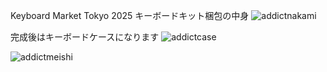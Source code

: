 Keyboard Market Tokyo 2025
キーボードキット梱包の中身
![addictnakami](https://github.com/user-attachments/assets/4d8b480f-1a26-4b16-9434-cd8bce85cacf)

完成後はキーボードケースになります
![addictcase](https://github.com/user-attachments/assets/de6de9b9-3728-41c3-b098-27a0a1f9255a)

![addictmeishi](https://github.com/user-attachments/assets/9087a0fe-eb0f-43c0-a7d2-d74014aff99d)
